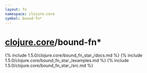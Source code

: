 ```yaml
---
layout: fn
namespace: clojure.core
symbol: bound-fn*
---
```


# [clojure.core](../)/bound-fn*

{% include 1.5.0/clojure.core/bound_fn_star_/docs.md %}
{% include 1.5.0/clojure.core/bound_fn_star_/examples.md %}
{% include 1.5.0/clojure.core/bound_fn_star_/src.md %}

